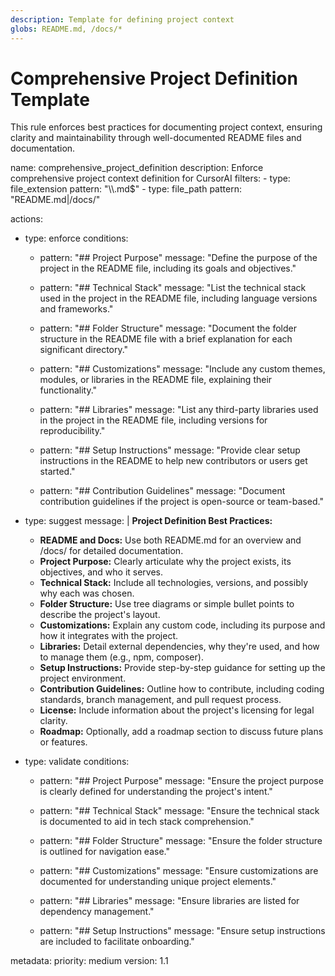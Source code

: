 ```yaml
---
description: Template for defining project context
globs: README.md, /docs/*
---
```

# Comprehensive Project Definition Template

This rule enforces best practices for documenting project context, ensuring clarity and maintainability through well-documented README files and documentation.

<rule>
name: comprehensive_project_definition
description: Enforce comprehensive project context definition for CursorAI
filters:
  - type: file_extension
    pattern: "\\.md$"
  - type: file_path
    pattern: "README.md|/docs/"

actions:
  - type: enforce
    conditions:
      - pattern: "## Project Purpose"
        message: "Define the purpose of the project in the README file, including its goals and objectives."

      - pattern: "## Technical Stack"
        message: "List the technical stack used in the project in the README file, including language versions and frameworks."

      - pattern: "## Folder Structure"
        message: "Document the folder structure in the README file with a brief explanation for each significant directory."

      - pattern: "## Customizations"
        message: "Include any custom themes, modules, or libraries in the README file, explaining their functionality."

      - pattern: "## Libraries"
        message: "List any third-party libraries used in the project in the README file, including versions for reproducibility."

      - pattern: "## Setup Instructions"
        message: "Provide clear setup instructions in the README to help new contributors or users get started."

      - pattern: "## Contribution Guidelines"
        message: "Document contribution guidelines if the project is open-source or team-based."

  - type: suggest
    message: |
      **Project Definition Best Practices:**
      - **README and Docs:** Use both README.md for an overview and /docs/ for detailed documentation.
      - **Project Purpose:** Clearly articulate why the project exists, its objectives, and who it serves.
      - **Technical Stack:** Include all technologies, versions, and possibly why each was chosen.
      - **Folder Structure:** Use tree diagrams or simple bullet points to describe the project's layout.
      - **Customizations:** Explain any custom code, including its purpose and how it integrates with the project.
      - **Libraries:** Detail external dependencies, why they're used, and how to manage them (e.g., npm, composer).
      - **Setup Instructions:** Provide step-by-step guidance for setting up the project environment.
      - **Contribution Guidelines:** Outline how to contribute, including coding standards, branch management, and pull request process.
      - **License:** Include information about the project's licensing for legal clarity.
      - **Roadmap:** Optionally, add a roadmap section to discuss future plans or features.

  - type: validate
    conditions:
      - pattern: "## Project Purpose"
        message: "Ensure the project purpose is clearly defined for understanding the project's intent."

      - pattern: "## Technical Stack"
        message: "Ensure the technical stack is documented to aid in tech stack comprehension."

      - pattern: "## Folder Structure"
        message: "Ensure the folder structure is outlined for navigation ease."

      - pattern: "## Customizations"
        message: "Ensure customizations are documented for understanding unique project elements."

      - pattern: "## Libraries"
        message: "Ensure libraries are listed for dependency management."

      - pattern: "## Setup Instructions"
        message: "Ensure setup instructions are included to facilitate onboarding."

metadata:
  priority: medium
  version: 1.1
</rule>